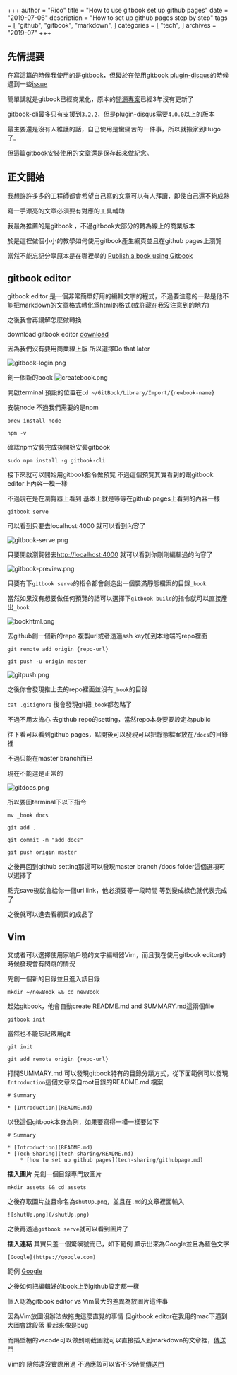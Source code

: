 +++
author = "Rico"
title = "How to use gitbook set up github pages"
date = "2019-07-06"
description = "How to set up github pages step by step"
tags = [
    "github",
    "gitbook",
    "markdown",
]
categories = [
    "tech",
]
archives = "2019-07"
+++

## 先情提要

在寫這篇的時候我使用的是gitbook，但礙於在使用gitbook [plugin-disqus](https://github.com/GitbookIO/plugin-disqus)的時候遇到一些[issue](https://github.com/GitbookIO/plugin-disqus/issues/10)

簡單講就是gitbook已經商業化，原本的[開源專案](https://github.com/GitbookIO/plugin-disqus/issues/10)已經3年沒有更新了

gitbook-cli最多只有支援到`3.2.2`，但是plugin-disqus需要`4.0.0`以上的版本

最主要還是沒有人維護的話，自己使用是蠻痛苦的一件事，所以就搬家到Hugo了。

但這篇gitbook安裝使用的文章還是保存起來做紀念。

## 正文開始


我想許許多多的工程師都會希望自己寫的文章可以有人拜讀，即使自己還不夠成熟

寫一手漂亮的文章必須要有對應的工具輔助

我最為推薦的是gitbook ，不過gitbook大部分的轉為線上的商業版本

於是這裡做個小小的教學如何使用gitbook產生網頁並且在github pages上瀏覽

當然不能忘記分享原本是在哪裡學的 [Publish a book using Gitbook](https://www.youtube.com/watch?v=ooXRd8RmuXY&list=LLaRPD_Md48Koxo2cE3nBSmA)

## gitbook editor

gitbook editor 是一個非常簡單好用的編輯文字的程式，不過要注意的一點是他不能把markdown的文章格式轉化爲html的格式\(或許藏在我沒注意到的地方\)

之後我會再講解怎麼做轉換

download gitbook editor [download](https://legacy.gitbook.com/editor)

因為我們沒有要用商業線上版 所以選擇Do that later

![gitbook-login.png](/gitbook-login.png)

創一個新的book
![createbook.png](/createbook.png)

開啟terminal 預設的位置在`cd ~/GitBook/Library/Import/{newbook-name}`

安裝node 不過我們需要的是npm

`brew install node`

`npm -v`

確認npm安裝完成後開始安裝gitbook

`sudo npm install -g gitbook-cli`

接下來就可以開始用gitbook指令做預覽 不過這個預覽其實看到的跟gitbook editor上內容一模一樣

不過現在是在瀏覽器上看到 基本上就是等等在github pages上看到的內容一樣

`gitbook serve`

可以看到只要去localhost:4000 就可以看到內容了

![gitbook-serve.png](/gitbook-serve.png)

只要開啟瀏覽器去[http://localhost:4000](http://localhost:4000) 就可以看到你剛剛編輯過的內容了

![gitbook-preview.png](/gitbook-preview.png)

只要有下`gitbook serve`的指令都會創造出一個裝滿靜態檔案的目錄`_book`

當然如果沒有想要做任何預覽的話可以選擇下`gitbook build`的指令就可以直接產出`_book`

![bookhtml.png](/bookhtml.png)

去github創一個新的repo 複製url或者透過ssh key加到本地端的repo裡面

`git remote add origin {repo-url}`

`git push -u origin master`

![gitpush.png](/gitpush.png)

之後你會發現推上去的repo裡面並沒有`_book`的目錄

`cat .gitignore` 後會發現git把`_book`都忽略了

不過不用太擔心 去github repo的setting，當然repo本身要要設定為public

往下看可以看到github pages，點開後可以發現可以把靜態檔案放在`/docs`的目錄裡

不過只能在master branch而已

現在不能選是正常的

![gitdocs.png](/gitdocs.png)

所以要回terminal下以下指令

`mv _book docs`

`git add .`

`git commit -m "add docs"`

`git push origin master`

之後再回到github setting那邊可以發現master branch /docs folder這個選項可以選擇了

點完save後就會給你一個url link，他必須要等一段時間 等到變成綠色就代表完成了

之後就可以進去看網頁的成品了




## Vim
又或者可以選擇使用家喻戶曉的文字編輯器Vim，而且我在使用gitbook editor的時候發現會有閃跳的情況

先創一個新的目錄並且進入該目錄

`mkdir ~/newBook && cd newBook`

起始gitbook，他會自動create README.md and SUMMARY.md這兩個file

`gitbook init`

當然也不能忘記啟用git

`git init`

`git add remote origin {repo-url}`

打開SUMMARY.md 可以發現gitbook特有的目錄分類方式，從下面範例可以發現`Introduction`這個文章來自root目錄的README.md 檔案

```
# Summary

* [Introduction](README.md)
```

以我這個gitbook本身為例，如果要寫得一模一樣要如下

```
# Summary

* [Introduction](README.md)
* [Tech-Sharing](tech-sharing/README.md)
    * [how to set up github pages](tech-sharing/githubpage.md)
```

**插入圖片** 先創一個目錄專門放圖片

`mkdir assets && cd assets`

之後存取圖片並且命名為`shutUp.png`，並且在`.md`的文章裡面輸入

`![shutUp.png](/shutUp.png)`

之後再透過`gitbook serve`就可以看到圖片了

**插入連結** 其實只差一個驚嘆號而已，如下範例 顯示出來為Google並且為藍色文字

`[Google](https://google.com)`

範例 [Google](https://google.com)



之後如何把編輯好的book上到github設定都一樣

個人認為gitbook editor vs Vim最大的差異為放圖片這件事

因為Vim放圖沒辦法做拖曳這麼直覺的事情 但gitbook editor在我用的mac下遇到大圖會跳段落 看起來像是bug

而隔壁棚的vscode可以做到剛截圖就可以直接插入到markdown的文章裡，[傳送門](https://github.com/telesoho/vscode-markdown-paste-image)

Vim的 隨然還沒實際用過 不過應該可以省不少時間[傳送門](https://github.com/ferrine/md-img-paste.vim)
